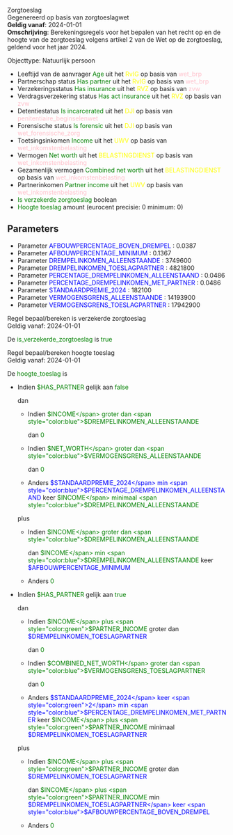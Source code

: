 Zorgtoeslag \
Gegenereerd op basis van zorgtoeslagwet \
**Geldig vanaf**: 2024-01-01 \
**Omschrijving**: Berekeningsregels voor het bepalen van het recht op en de hoogte van de zorgtoeslag volgens artikel 2 van de Wet op de zorgtoeslag, geldend voor het jaar 2024.


Objecttype: Natuurlijk persoon
- Leeftijd van de aanvrager <span style="color:green">Age</span> uit het <span style="color:yellow"> RvIG </span> op basis van <span style="color:pink"> wet_brp </span>
- Partnerschap status <span style="color:green">Has partner</span> uit het <span style="color:yellow"> RvIG </span> op basis van <span style="color:pink"> wet_brp </span>
- Verzekeringsstatus <span style="color:green">Has insurance</span> uit het <span style="color:yellow"> RVZ </span> op basis van <span style="color:pink"> zvw </span>
- Verdragsverzekering status <span style="color:green">Has act insurance</span> uit het <span style="color:yellow"> RVZ </span> op basis van <span style="color:pink"> zvw </span>
- Detentiestatus <span style="color:green">Is incarcerated</span> uit het <span style="color:yellow"> DJI </span> op basis van <span style="color:pink"> penitentiaire_beginselenwet </span>
- Forensische status <span style="color:green">Is forensic</span> uit het <span style="color:yellow"> DJI </span> op basis van <span style="color:pink"> wet_forensische_zorg </span>
- Toetsingsinkomen <span style="color:green">Income</span> uit het <span style="color:yellow"> UWV </span> op basis van <span style="color:pink"> wet_inkomstenbelasting </span>
- Vermogen <span style="color:green">Net worth</span> uit het <span style="color:yellow"> BELASTINGDIENST </span> op basis van <span style="color:pink"> wet_inkomstenbelasting </span>
- Gezamenlijk vermogen <span style="color:green">Combined net worth</span> uit het <span style="color:yellow"> BELASTINGDIENST </span> op basis van <span style="color:pink"> wet_inkomstenbelasting </span>
- Partnerinkomen <span style="color:green">Partner income</span> uit het <span style="color:yellow"> UWV </span> op basis van <span style="color:pink"> wet_inkomstenbelasting </span>
- <span style="color:green">Is verzekerde zorgtoeslag</span> boolean
- <span style="color:green">Hoogte toeslag</span> amount (eurocent precisie: 0 minimum: 0)

## Parameters ##
- Parameter <span style="color:blue">AFBOUWPERCENTAGE_BOVEN_DREMPEL</span> : 0.0387
- Parameter <span style="color:blue">AFBOUWPERCENTAGE_MINIMUM</span> : 0.1367
- Parameter <span style="color:blue">DREMPELINKOMEN_ALLEENSTAANDE</span> : 3749600
- Parameter <span style="color:blue">DREMPELINKOMEN_TOESLAGPARTNER</span> : 4821800
- Parameter <span style="color:blue">PERCENTAGE_DREMPELINKOMEN_ALLEENSTAAND</span> : 0.0486
- Parameter <span style="color:blue">PERCENTAGE_DREMPELINKOMEN_MET_PARTNER</span> : 0.0486
- Parameter <span style="color:blue">STANDAARDPREMIE_2024</span> : 182100
- Parameter <span style="color:blue">VERMOGENSGRENS_ALLEENSTAANDE</span> : 14193900
- Parameter <span style="color:blue">VERMOGENSGRENS_TOESLAGPARTNER</span> : 17942900


Regel bepaal/bereken is verzekerde zorgtoeslag \
Geldig vanaf: 2024-01-01

De <span style="color: green">is_verzekerde_zorgtoeslag</span> is
<span style="color:green">true</span>

Regel bepaal/bereken hoogte toeslag \
Geldig vanaf: 2024-01-01

De <span style="color: green">hoogte_toeslag</span> is

  - Indien <span style="color:green">$HAS_PARTNER</span> gelijk aan <span style="color:green">false</span>

    dan
    - Indien <span style="color:green">$INCOME</span> groter dan <span style="color:blue">$DREMPELINKOMEN_ALLEENSTAANDE</span>

      dan <span style="color:green">0</span>


    - Indien <span style="color:green">$NET_WORTH</span> groter dan <span style="color:blue">$VERMOGENSGRENS_ALLEENSTAANDE</span>

      dan <span style="color:green">0</span>


    - Anders <span style="color:blue">$STANDAARDPREMIE_2024</span> min <span style="color:blue">$PERCENTAGE_DREMPELINKOMEN_ALLEENSTAAND</span> keer <span style="color:green">$INCOME</span> minimaal <span style="color:blue">$DREMPELINKOMEN_ALLEENSTAANDE</span>

     plus
      - Indien <span style="color:green">$INCOME</span> groter dan <span style="color:blue">$DREMPELINKOMEN_ALLEENSTAANDE</span>

        dan <span style="color:green">$INCOME</span> min <span style="color:blue">$DREMPELINKOMEN_ALLEENSTAANDE</span>
       keer <span style="color:blue">$AFBOUWPERCENTAGE_MINIMUM</span>


      - Anders <span style="color:green">0</span>








  - Indien <span style="color:green">$HAS_PARTNER</span> gelijk aan <span style="color:green">true</span>

    dan
    - Indien <span style="color:green">$INCOME</span> plus <span style="color:green">$PARTNER_INCOME</span>
     groter dan <span style="color:blue">$DREMPELINKOMEN_TOESLAGPARTNER</span>

      dan <span style="color:green">0</span>


    - Indien <span style="color:green">$COMBINED_NET_WORTH</span> groter dan <span style="color:blue">$VERMOGENSGRENS_TOESLAGPARTNER</span>

      dan <span style="color:green">0</span>


    - Anders <span style="color:blue">$STANDAARDPREMIE_2024</span> keer <span style="color:green">2</span>
     min <span style="color:blue">$PERCENTAGE_DREMPELINKOMEN_MET_PARTNER</span> keer <span style="color:green">$INCOME</span> plus <span style="color:green">$PARTNER_INCOME</span>
     minimaal <span style="color:blue">$DREMPELINKOMEN_TOESLAGPARTNER</span>

     plus
      - Indien <span style="color:green">$INCOME</span> plus <span style="color:green">$PARTNER_INCOME</span>
       groter dan <span style="color:blue">$DREMPELINKOMEN_TOESLAGPARTNER</span>

        dan <span style="color:green">$INCOME</span> plus <span style="color:green">$PARTNER_INCOME</span>
       min <span style="color:blue">$DREMPELINKOMEN_TOESLAGPARTNER</span>
       keer <span style="color:blue">$AFBOUWPERCENTAGE_BOVEN_DREMPEL</span>


      - Anders <span style="color:green">0</span>
